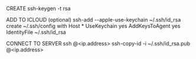 CREATE
ssh-keygen -t rsa

ADD TO ICLOUD (optional)
ssh-add --apple-use-keychain ~/.ssh/id_rsa
create ~/.ssh/config with
    Host *
    UseKeychain yes
    AddKeysToAgent yes
    IdentityFile ~/.ssh/id_rsa

CONNECT TO SERVER
ssh <user>@<ip.address>
ssh-copy-id -i ~/.ssh/id_rsa.pub  <user>@<ip.address>
